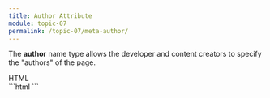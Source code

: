 ```yaml
---
title: Author Attribute
module: topic-07
permalink: /topic-07/meta-author/
---
```


<div class="divider-heading"></div>

The **author** name type allows the developer and content creators to specify the "authors" of the page.

<div class="code-heading">
  <span class="html">HTML</span>
</div>
```html
<meta name="author" content="">


<!-- For example... -->
<meta name="author" content="Justine Evans">
```
